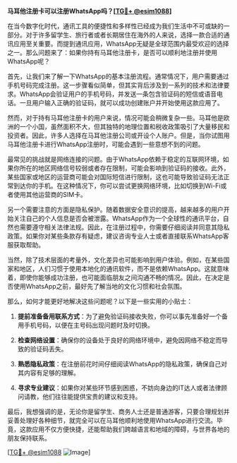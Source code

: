 **马耳他注册卡可以注册WhatsApp吗？[[TG💪+ @esim1088](https://t.me/s/esim1088)]**

在当今数字化时代，通讯工具的便捷性和多样性已经成为我们生活中不可或缺的一部分。对于许多留学生、旅行者或者长期居住在海外的人来说，选择一款合适的通讯应用至关重要。而提到通讯应用，WhatsApp无疑是全球范围内最受欢迎的选择之一。那么问题来了：如果你持有马耳他注册卡，是否可以顺利地注册并使用WhatsApp呢？

首先，让我们来了解一下WhatsApp的基本注册流程。通常情况下，用户需要通过手机号码完成注册。这一步骤看似简单，但其实背后涉及到一系列的技术和法律要求。WhatsApp会验证用户的手机号码，并发送一条包含验证码的短信或语音电话。一旦用户输入正确的验证码，就可以成功创建账户并开始使用这款应用了。

然而，对于持有马耳他注册卡的用户来说，情况可能会稍微复杂一些。马耳他是欧洲的一个小国，虽然面积不大，但其独特的地理位置和税收政策吸引了大量移民和投资者。因此，许多人选择在马耳他注册公司或开设个人账户。但是，当你试图用马耳他注册卡进行WhatsApp注册时，可能会遇到一些意想不到的问题。

最常见的挑战就是网络连接的问题。由于WhatsApp依赖于稳定的互联网环境，如果你所在的地区网络信号较弱或者存在限制，可能会影响到验证码的接收。此外，某些国家或地区的运营商可能会对国际短信进行限制，这也可能导致验证码无法正常到达你的手机。在这种情况下，你可以尝试更换网络环境，比如切换到Wi-Fi或者使用其他运营商的SIM卡。

另一个需要注意的方面是隐私保护。随着数据安全意识的提高，越来越多的用户开始关注自己的个人信息是否会被泄露。WhatsApp作为一个全球性的通讯平台，自然也需要遵守相关法律法规。因此，在注册过程中，你需要仔细阅读并同意其隐私政策。如果你对某些条款存有疑虑，建议咨询专业人士或者直接联系WhatsApp客服获取帮助。

当然，除了技术层面的考量外，文化差异也可能影响到用户体验。例如，在某些国家和地区，人们习惯于使用本地化的通讯软件，而不是依赖WhatsApp。这就意味着，即使你能够成功注册，也可能面临朋友之间沟通不畅的情况。因此，在决定是否使用WhatsApp之前，最好先了解当地的文化习惯和社会氛围。

那么，如何才能更好地解决这些问题呢？以下是一些实用的小贴士：

1. **提前准备备用联系方式**：为了避免验证码接收失败，你可以事先准备好一个备用手机号码，以便在主号码出现问题时及时切换。
   
2. **检查网络设置**：确保你的设备处于良好的网络环境中，避免因网络不稳定而导致的验证码丢失。

3. **熟悉隐私政策**：在注册前花时间仔细阅读WhatsApp的隐私政策，确保自己对其内容有足够的理解。

4. **寻求专业建议**：如果你对某些环节感到困惑，不妨向身边的IT达人或者法律顾问请教，他们往往能提供宝贵的建议和支持。

最后，我想强调的是，无论你是留学生、商务人士还是普通游客，只要合理规划并妥善处理好各种细节，就完全可以在马耳他顺利地使用WhatsApp进行交流。毕竟，这款应用不仅方便快捷，还能帮助我们跨越语言和地域的障碍，与世界各地的朋友保持联系。

[[TG💪+ @esim1088](https://t.me/s/esim1088) ![Image](https://i.postimg.cc/4NQfJmqS/Snipaste-2025-05-13-00-14-12.png)]